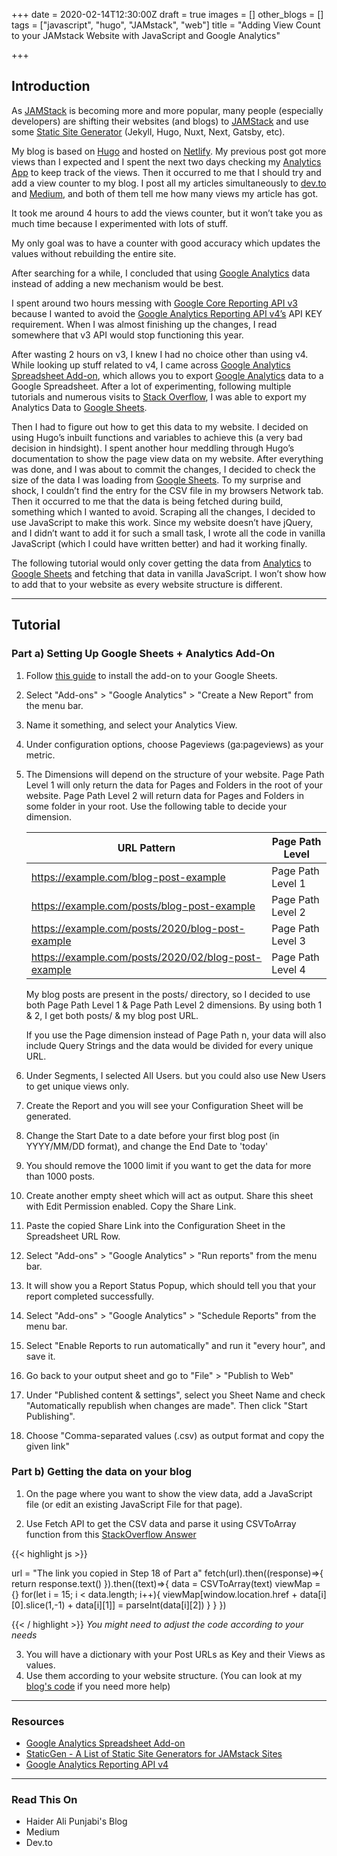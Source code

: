 +++
date = 2020-02-14T12:30:00Z
draft = true
images = []
other_blogs = []
tags = ["javascript", "hugo", "JAMstack", "web"]
title = "Adding View Count to your JAMstack Website with JavaScript and Google Analytics"

+++
## Introduction

As [JAMStack](https://jamstack.org/) is becoming more and more popular,  many people (especially developers) are shifting their websites (and blogs) to [JAMStack](https://jamstack.org/) and use some [Static Site Generator](https://www.staticgen.com/) (Jekyll, Hugo, Nuxt, Next, Gatsby, etc).

My blog is based on [Hugo](https://gohugo.io/) and hosted on [Netlify](https://www.netlify.com/). My previous post got more views than I expected and I spent the next two days checking my [Analytics App](https://analytics.google.com/analytics/web/) to keep track of the views. Then it occurred to me that I should try and add a view counter to my blog. I post all my articles simultaneously to [dev.to](https://dev.to/) and [Medium](https://medium.com/), and both of them tell me how many views my article has got.

It took me around 4 hours to add the views counter, but it won’t take you as much time because I experimented with lots of stuff.

My only goal was to have a counter with good accuracy which updates the values without rebuilding the entire site.

After searching for a while, I concluded that using [Google Analytics](https://analytics.google.com/analytics/web/) data instead of adding a new mechanism would be best.

I spent around two hours messing with [Google Core Reporting API v3](https://developers.google.com/analytics/devguides/reporting/core/v3/reference) because I wanted to avoid the  [Google Analytics Reporting API v4’s](https://developers.google.com/analytics/devguides/reporting/core/v4/) API KEY requirement. When I was almost finishing up the changes, I read somewhere that v3 API would stop functioning this year.

After wasting 2 hours on v3, I knew I had no choice other than using v4. While looking up stuff related to v4, I came across [Google Analytics Spreadsheet Add-on](https://developers.google.com/analytics/solutions/google-analytics-spreadsheet-add-on), which allows you to export [Google Analytics](https://analytics.google.com/analytics/web/) data to a Google Spreadsheet. After a lot of experimenting, following multiple tutorials and numerous visits to [Stack Overflow](https://stackoverflow.com/), I was able to export my Analytics Data to  [Google Sheets](https://docs.google.com/spreadsheets/u/0/).

Then I had to figure out how to get this data to my website. I decided on using Hugo’s inbuilt functions and variables to achieve this (a very bad decision in hindsight). I spent another hour meddling through Hugo’s documentation to show the page view data on my website. After everything was done, and I was about to commit the changes, I decided to check the size of the data I was loading from [Google Sheets](https://docs.google.com/spreadsheets/u/0/). To my  surprise and shock, I couldn’t find the entry for the CSV file in my browsers Network tab. Then it occurred to me that the data is being fetched during build, something which I wanted to avoid. Scraping all the changes, I decided to use JavaScript to make this work. Since my website doesn’t have jQuery, and I didn’t want to add it for such a small task, I wrote all the code in vanilla JavaScript (which I could have written better) and had it working finally. 

The following tutorial would only cover getting the data from [Analytics](https://analytics.google.com/analytics/web/#/) to [Google Sheets](https://docs.google.com/spreadsheets/u/0/) and fetching that data in vanilla JavaScript. I won’t show how to add that to your website as every website structure is different.

----

## Tutorial

### Part a) Setting Up Google Sheets + Analytics Add-On

1. Follow [this guide]( https://developers.google.com/analytics/solutions/google-analytics-spreadsheet-add-on) to install the add-on to your Google Sheets.

2. Select "Add-ons" > "Google Analytics" > "Create a New Report" from the menu bar.

3. Name it something, and select your Analytics View.

4. Under configuration options, choose Pageviews (ga:pageviews) as your metric.

5. The Dimensions will depend on the structure of your website. Page Path Level 1 will only return the data for Pages and Folders in the root of your website. Page Path Level 2 will return data for Pages and Folders in some folder in your root. Use the following table to decide your dimension.

    **URL Pattern**                                     | Page Path Level
    --------------------------------------------------- | -----------------
    https://example.com/blog-post-example               | Page Path Level 1
    https://example.com/posts/blog-post-example         | Page Path Level 2
    https://example.com/posts/2020/blog-post-example    | Page Path Level 3
    https://example.com/posts/2020/02/blog-post-example | Page Path Level 4

     My blog posts are present in the posts/  directory, so I decided to use both  Page Path Level 1 &  Page Path Level 2 dimensions.  By using both 1 & 2, I get both posts/ & my blog post URL.

     If you use the Page dimension instead of Page Path n, your data will also include Query Strings and the data would be divided for every unique URL.

6. Under Segments, I selected All Users. but you could also use New Users to get unique views only.

7. Create the Report and you will see your Configuration Sheet will be generated.

8. Change the Start Date to a date before your first blog post (in YYYY/MM/DD format), and change the End Date to 'today'

9. You should remove the 1000 limit if you want to get the data for more than 1000 posts.

10. Create another empty sheet which will act as output. Share this sheet with Edit Permission enabled. Copy the Share Link.

11. Paste the copied Share Link into the Configuration Sheet in the Spreadsheet URL Row.

12. Select "Add-ons" > "Google Analytics" > "Run reports" from the menu bar.

13. It will show you a Report Status Popup, which should tell you that your report completed successfully.

14. Select "Add-ons" > "Google Analytics" > "Schedule Reports" from the menu bar.

15. Select "Enable Reports to run automatically" and run it "every hour", and save it.

16. Go back to your output sheet and go to "File" > "Publish to Web"

17. Under "Published content & settings", select you Sheet Name and check "Automatically republish when changes are made". Then click "Start Publishing".

18. Choose "Comma-separated values (.csv) as output format and copy the given link"



### Part b) Getting the data on your blog

1. On the page where you want to show the view data, add a JavaScript file (or edit an existing JavaScript File for that page).

2. Use Fetch API to get the CSV data and parse it using CSVToArray function from this [StackOverflow Answer](https://stackoverflow.com/questions/1293147/javascript-code-to-parse-csv-data/1293163#1293163)

{{< highlight js >}}
  
   url  = "The link you copied in Step 18 of Part a"
   fetch(url).then((response)=>{
       return response.text()
   }).then((text)=>{
       data = CSVToArray(text)
       viewMap = {}
       for(let i = 15; i < data.length; i++){
           viewMap[window.location.href + data[i][0].slice(1,-1) + data[i][1]] = parseInt(data[i][2])
       }
     }
   })

{{< / highlight >}}
*You might need to adjust the code according to your needs*

3. You will have a dictionary with your Post URLs as Key and their Views as values.
4. Use them according to your website structure. (You can look at my [blog's code](https://github.com/haideralipunjabi/blog-haideralipunjabi) if you need more help)



------

### Resources

- [Google Analytics Spreadsheet Add-on](https://developers.google.com/analytics/solutions/google-analytics-spreadsheet-add-on)
- [StaticGen - A List of Static Site Generators for JAMstack Sites](https://www.staticgen.com/)
- [Google Analytics Reporting API v4](https://developers.google.com/analytics/devguides/reporting/core/v4/)

----

### Read This On

- Haider Ali Punjabi's Blog
- Medium
- Dev.to